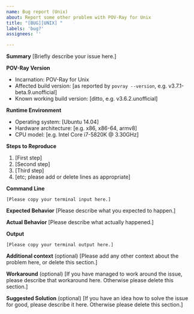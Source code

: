 ```yaml
---
name: Bug report (Unix)
about: Report some other problem with POV-Ray for Unix
title: "[BUG][UNIX] "
labels: 'bug?'
assignees: ''

---
```


<!-- -----------------------------------------------------------------------------------------------
PLEASE REPLACE any placeholder texts in this report. We know them by heart, and don't need them
repeated in every issue report. Placeholders are marked with square brackets, which we kindly ask
you to remove as well.
Also, PLEASE DELETE any sections that you would leave empty.
------------------------------------------------------------------------------------------------ -->

**Summary**
[Briefly describe your issue here.]

**POV-Ray Version**
  - Incarnation: POV-Ray for Unix
  - Affected build version: [as reported by `povray --version`, e.g. v3.7.1-beta.9.unofficial]
  - Known working build version: [ditto, e.g. v3.6.2.unofficial]

**Runtime Environment**
  - Operating system: [Ubuntu 14.04]
  - Hardware architecture: [e.g. x86, x86-64, armv8]
  - CPU model: [e.g. Intel Core i7-5820K @ 3.30GHz]

**Steps to Reproduce**
 1. [First step]
 2. [Second step]
 3. [Third step]
 4. [etc; please add or delete lines as appropriate]

**Command Line**
~~~
[Please copy your terminal input here.]
~~~

**Expected Behavior**
[Please describe what you expected to happen.]

**Actual Behavior**
[Please describe what actually happened.]

**Output**
~~~
[Please copy your terminal output here.]
~~~

**Additional context** (optional)
[Please add any other context about the problem here, or delete this section.]

**Workaround** (optional)
[If you have managed to work around the issue, please describe that workaround here.
Otherwise please delete this section.]

**Suggested Solution** (optional)
[If you have an idea how to solve the issue for good, please describe it here.
Otherwise please delete this section.]

<!-- -----------------------------------------------------------------------------------------------
NOTE: Please take a moment to PREVIEW your report before submitting it.
------------------------------------------------------------------------------------------------ -->

